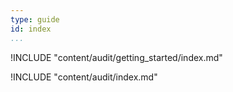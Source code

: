 ```yaml
---
type: guide
id: index
...
```


!INCLUDE "content/audit/getting_started/index.md"

!INCLUDE "content/audit/index.md"



